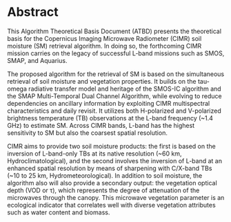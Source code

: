 # Abstract

This Algorithm Theoretical Basis Document (ATBD) presents the theoretical basis for the Copernicus Imaging Microwave Radiometer (CIMR) soil moisture (SM) retrieval algorithm. In doing so, the forthcoming CIMR mission carries on the legacy of successful L-band missions such as SMOS, SMAP, and Aquarius.

The proposed algorithm for the retrieval of SM is based on the simultaneous retrieval of soil moisture and vegetation properties. It builds on the tau-omega radiative transfer model and heritage of the SMOS-IC algorithm and the SMAP Multi-Temporal Dual Channel Algorithm, while evolving to reduce dependencies on ancillary information by exploiting CIMR multispectral characteristics and daily revisit. It utilizes both H-polarized and V-polarized brightness temperature (TB) observations at the L-band frequency (~1.4 GHz) to estimate SM. Across CIMR bands, L-band has the highest sensitivity to SM but also the coarsest spatial resolution.  

CIMR aims to provide two soil moisture products: the first is based on the inversion of L-band-only TBs at its native resolution (~60 km, Hydroclimatological), and the second involves the inversion of L-band at an enhanced spatial resolution by means of sharpening with C/X-band TBs (~10 to 25 km, Hydrometeorological). In addition to soil moisture, the algorithm also will also provide a secondary output: the vegetation optical depth (VOD or τ), which represents the degree of attenuation of the microwaves through the canopy. This microwave vegetation parameter is an ecological indicator that correlates well with diverse vegetation attributes such as water content and biomass.